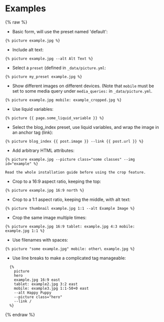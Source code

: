 ---
---
# Examples

{% raw %}

  * Basic form, will use the preset named 'default': 
  ```
  {% picture example.jpg %}
  ```

  * Include alt text:
  ```
  {% picture example.jpg --alt Alt Text %}
  ```

  * Select a `preset` (defined in `_data/picture.yml`:
  ```
  {% picture my_preset example.jpg %}
  ```

  * Show different images on different devices. (Note that `mobile` must be set
  to some media query under `media_queries:` in `_data/picture.yml`.
  ```
  {% picture example.jpg mobile: example_cropped.jpg %}
  ```

  * Use liquid variables:
  ```
  {% picture {{ page.some_liquid_variable }} %}
  ```

  * Select the blog_index preset, use liquid variables, and wrap the image in an
  anchor tag (link):
  ```
  {% picture blog_index {{ post.image }} --link {{ post.url }} %}
  ```

  * Add arbitrary HTML attributes:
  ```
  {% picture example.jpg --picture class="some classes" --img id="example" %}
  ```

  ```warning
  Read the whole installation guide before using the crop feature.
  ```

  * Crop to a 16:9 aspect ratio, keeping the top:
  ```
  {% picture example.jpg 16:9 north %}
  ```

  * Crop to a 1:1 aspect ratio, keeping the middle, with alt text:
  ```
  {% picture thumbnail example.jpg 1:1 --alt Example Image %}
  ```

  * Crop the same image multiple times:
  ```
  {% picture example.jpg 16:9 tablet: example.jpg 4:3 mobile: example.jpg 1:1 %}
  ```

  * Use filenames with spaces:
  ```
  {% picture "some example.jpg" mobile: other\ example.jpg %}
  ```

  * Use line breaks to make a complicated tag manageable:
  ```
    {% 
      picture
      hero
      example.jpg 16:9 east
      tablet: example2.jpg 3:2 east
      mobile: example3.jpg 1:1-50+0 east
      --alt Happy Puppy
      --picture class="hero"
      --link /
    %}
  ```
{% endraw %}
